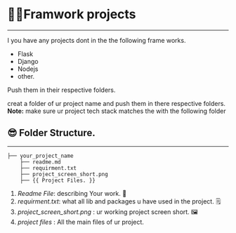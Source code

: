 # 👷‍♀️Framwork projects


---

I you have any projects dont in the the following frame works.
* Flask
* Django
* Nodejs
* other.

Push them in their respective folders.

creat a folder of ur project name and push them in there respective folders. 
<br>
**Note:** make sure ur project tech stack matches the with the following folder

## 😎 Folder Structure.
---
```
├── your_project_name
    ├── readme.md
    ├── requirment.txt
    ├── project_screen_short.png
    ├── {{ Project Files. }}
```



1.   *Readme File*: describing Your work. 📄
2.   *requirment.txt*: what all lib and packages u have used in the project. 🗒
3.   *project_screen_short.png* : ur working project screen short. 🖼
4.   *project files* : All the main files of ur project.



